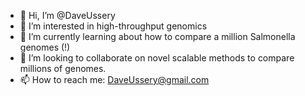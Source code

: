 - 👋 Hi, I’m @DaveUssery
- 👀 I’m interested in high-throughput genomics
- 🌱 I’m currently learning about how to compare a million Salmonella genomes (!)
- 💞️ I’m looking to collaborate on novel scalable methods to compare millions of genomes.
- 📫 How to reach me: DaveUssery@gmail.com

<!---
DaveUssery/DaveUssery is a ✨ special ✨ repository because its `README.md` (this file) appears on your GitHub profile.
You can click the Preview link to take a look at your changes.
--->
